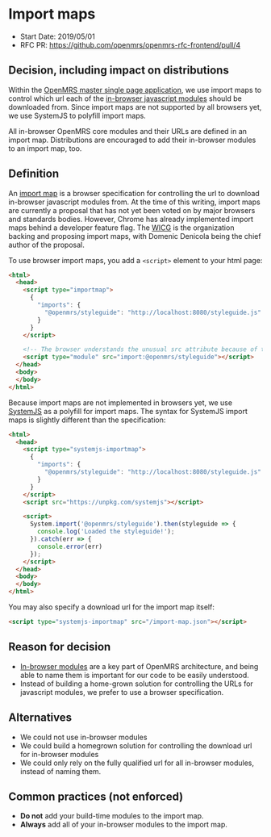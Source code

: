 # Import maps
- Start Date: 2019/05/01
- RFC PR: https://github.com/openmrs/openmrs-rfc-frontend/pull/4

## Decision, including impact on distributions
Within the [OpenMRS master single page application](/text/0001-single-page-applications.md), we use import maps to control which url each
of the [in-browser javascript modules](/text/0002-modules.md) should be downloaded from. Since import maps are not supported by all browsers yet,
we use SystemJS to polyfill import maps.

All in-browser OpenMRS core modules and their URLs are defined in an import map. Distributions are encouraged to add their in-browser modules to an import map, too.

## Definition
An [import map](https://github.com/WICG/import-maps) is a browser specification for controlling the url to download in-browser javascript modules from. At the
time of this writing, import maps are currently a proposal that has not yet been voted on by major browsers and standards bodies. However, Chrome has already
implemented import maps behind a developer feature flag. The [WICG](https://wicg.github.io/admin/charter.html) is the organization backing and proposing import
maps, with Domenic Denicola being the chief author of the proposal.

To use browser import maps, you add a `<script>` element to your html page:
```html
<html>
  <head>
    <script type="importmap">
      {
        "imports": {
          "@openmrs/styleguide": "http://localhost:8080/styleguide.js"
        }
      }
    </script>

    <!-- The browser understands the unusual src attribute because of the import map we have defined above -->
    <script type="module" src="import:@openmrs/styleguide"></script>
  </head>
  <body>
  </body>
</html>
```

Because import maps are not implemented in browsers yet, we use [SystemJS](https://github.com/systemjs/systemjs) as a polyfill for import maps.
The syntax for SystemJS import maps is slightly different than the specification:

```html
<html>
  <head>
    <script type="systemjs-importmap">
      {
        "imports": {
          "@openmrs/styleguide": "http://localhost:8080/styleguide.js"
        }
      }
    </script>
    <script src="https://unpkg.com/systemjs"></script>

    <script>
      System.import('@openmrs/styleguide').then(styleguide => {
        console.log('Loaded the styleguide!');
      }).catch(err => {
        console.error(err)
      });
    </script>
  </head>
  <body>
  </body>
</html>
```

You may also specify a download url for the import map itself:
```html
<script type="systemjs-importmap" src="/import-map.json"></script>
```

## Reason for decision
- [In-browser modules](/text/0002-modules.md) are a key part of OpenMRS architecture, and being able to name them is important for our code to be easily understood.
- Instead of building a home-grown solution for controlling the URLs for javascript modules, we prefer to use a browser specification.

## Alternatives
- We could not use in-browser modules
- We could build a homegrown solution for controlling the download url for in-browser modules
- We could only rely on the fully qualified url for all in-browser modules, instead of naming them.

## Common practices (not enforced)
- **Do not** add your build-time modules to the import map.
- **Always** add all of your in-browser modules to the import map.
